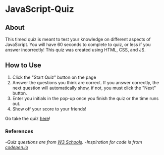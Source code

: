 # JavaScript-Quiz

## About

This timed quiz is meant to test your knowledge on different aspects of JavaScript. You will have 60 seconds to complete to quiz, or less if you answer incorrectly!
This quiz was created using HTML, CSS, and JS.

## How to Use

1. Click the "Start Quiz" button on the page
2. Answer the questions you think are correct. If you answer correctly, the next question will automatically show, if not, you must click the "Next" button.
3. Enter you initials in the pop-up once you finish the quiz or the time runs out.
4. Show off your score to your friends!

Go take the quiz [here](https://kirafaye99.github.io/JavaScript-Quiz/)!

### References

-*Quiz questions are from [W3 Schools](https://www.w3schools.com/js/js_quiz.asp).*
-*Inspiration for code is from [codepen.io](https://codepen.io/rtemplo/pen/BdgNjm)*
